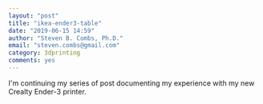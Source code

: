 ```yaml
---
layout: "post"
title: "ikea-ender3-table"
date: "2019-06-15 14:59"
author: "Steven B. Combs, Ph.D."
email: "steven.combs@gmail.com"
category: 3dprinting
comments: yes
---
```


I'm continuing my series of post documenting my experience with my new Crealty Ender-3 printer.
